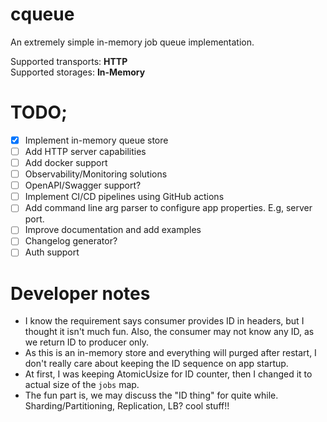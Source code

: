 # cqueue

An extremely simple in-memory job queue implementation.

Supported transports: **HTTP**<br>
Supported storages: **In-Memory**

# TODO;

* [x] Implement in-memory queue store
* [ ] Add HTTP server capabilities
* [ ] Add docker support
* [ ] Observability/Monitoring solutions
* [ ] OpenAPI/Swagger support?
* [ ] Implement CI/CD pipelines using GitHub actions
* [ ] Add command line arg parser to configure app properties. E.g, server port.
* [ ] Improve documentation and add examples
* [ ] Changelog generator?
* [ ] Auth support

# Developer notes

* I know the requirement says consumer provides ID in headers, but I thought it isn't much fun. Also, the consumer may
  not know any ID, as we return ID to producer only.
* As this is an in-memory store and everything will purged after restart, I don't really care about keeping the ID
  sequence on app startup.
* At first, I was keeping AtomicUsize for ID counter, then I changed it to actual size of the `jobs` map.
* The fun part is, we may discuss the "ID thing" for quite while. Sharding/Partitioning, Replication, LB? cool
  stuff!!
